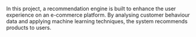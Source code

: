 In this project, a recommendation engine is built to enhance the user experience on an e-commerce platform. By analysing customer behaviour data and applying machine learning techniques, the system recommends products to users.
